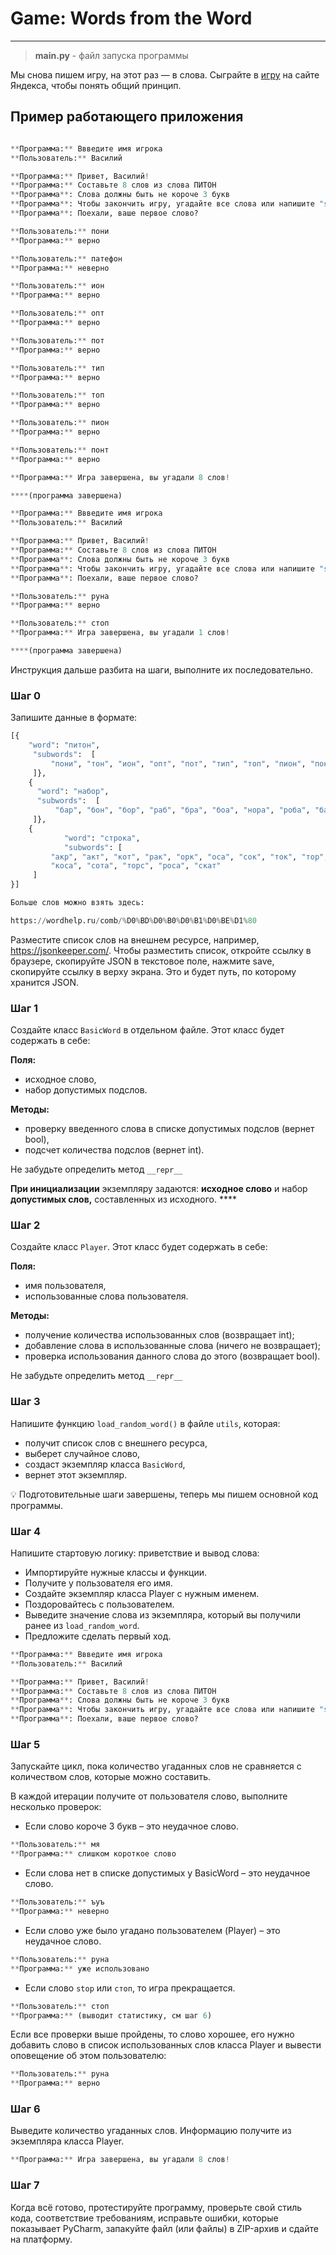 # Game: Words from the Word <br>

---

> **main.py** - файл запуска программы <br>

Мы снова пишем игру, на этот раз — в слова. Сыграйте в [игру](https://yandex.ru/games/app/99195) на сайте Яндекса, чтобы понять общий принцип.

## Пример работающего приложения

```python

**Программа:** Ввведите имя игрока
**Пользователь:** Василий 

**Программа:** Привет, Василий!
**Программа:** Составьте 8 слов из слова ПИТОН
**Программа**: Слова должны быть не короче 3 букв
**Программа**: Чтобы закончить игру, угадайте все слова или напишите "stop"
**Программа**: Поехали, ваше первое слово?

**Пользователь:** пони
**Программа:** верно

**Пользователь:** патефон
**Программа:** неверно

**Пользователь:** ион
**Программа:** верно

**Пользователь:** опт
**Программа:** верно

**Пользователь:** пот
**Программа:** верно

**Пользователь:** тип
**Программа:** верно

**Пользователь:** топ
**Программа:** верно

**Пользователь:** пион
**Программа:** верно

**Пользователь:** понт
**Программа:** верно

**Программа:** Игра завершена, вы угадали 8 слов!

****(программа завершена)
```

```python
**Программа:** Ввведите имя игрока
**Пользователь:** Василий 

**Программа:** Привет, Василий!
**Программа:** Составьте 8 слов из слова ПИТОН
**Программа**: Слова должны быть не короче 3 букв
**Программа**: Чтобы закончить игру, угадайте все слова или напишите "stop"
**Программа**: Поехали, ваше первое слово?

**Пользователь:** руна
**Программа:** верно

**Пользователь:** стоп
**Программа:** Игра завершена, вы угадали 1 слов!

****(программа завершена)
```

Инструкция дальше разбита на шаги, выполните их последовательно.

### Шаг 0

Запишите данные в формате:

```python
[{
    "word": "питон",
     "subwords":  [
         "пони", "тон", "ион", "опт", "пот", "тип", "топ", "пион", "понт"
     ]},
    {
      "word": "набор",
      "subwords":  [
          "бар", "бон", "бор", "раб", "бра", "боа", "нора", "роба", "барон"
     ]},
    {
			"word": "строка",
			"subwords": [
         "акр", "акт", "кот", "рак", "орк", "оса", "сок", "ток", "тор", "кора", 
         "коса", "сота", "торс", "роса", "скат"
     ]
}]
```

```python
Больше слов можно взять здесь:

https://wordhelp.ru/comb/%D0%BD%D0%B0%D0%B1%D0%BE%D1%80 
```

Разместите список слов на внешнем ресурсе, например, https://jsonkeeper.com/. Чтобы разместить список, откройте ссылку в браузере,  скопируйте JSON в текстовое поле, нажмите save, скопируйте ссылку в верху экрана. Это и будет путь, по которому хранится JSON.

### Шаг 1

Создайте класс `BasicWord` в отдельном файле. Этот класс будет содержать в себе:

**Поля:**

- исходное слово,
- набор допустимых подслов.

**Методы:**

- проверку введенного слова в списке допустимых подслов (вернет bool),
- подсчет количества подслов (вернет int).

Не забудьте определить метод  `__repr__`

**При инициализации** экземпляру задаются: **исходное слово** и набор **допустимых слов,** составленных из исходного. ****

### Шаг 2

Создайте класс `Player`. Этот класс будет содержать в себе:

**Поля:**

- имя пользователя,
- использованные слова пользователя.

**Методы:**

- получение количества использованных слов (возвращает int);
- добавление слова в использованные слова (ничего не возвращает);
- проверка использования данного слова до этого (возвращает bool).

Не забудьте определить метод  `__repr__`

### Шаг 3

Напишите функцию `load_random_word()` в файле `utils`, которая:

- получит список слов с внешнего ресурса,
- выберет случайное слово,
- создаст экземпляр класса `BasicWord`,
- вернет этот экземпляр.

<aside>
💡 Подготовительные шаги завершены, теперь мы пишем основной код программы.

</aside>

### Шаг 4

Напишите стартовую логику: приветствие и вывод слова:

- Импортируйте нужные классы и функции.
- Получите у пользователя его имя.
- Создайте экземпляр класса Player с нужным именем.
- Поздоровайтесь с пользователем.
- Выведите значение слова из экземпляра, который вы получили ранее из `load_random_word`.
- Предложите сделать первый ход.

```python
**Программа:** Ввведите имя игрока
**Пользователь:** Василий 

**Программа:** Привет, Василий!
**Программа:** Составьте 8 слов из слова ПИТОН
**Программа**: Слова должны быть не короче 3 букв
**Программа**: Чтобы закончить игру, угадайте все слова или напишите "stop"
**Программа**: Поехали, ваше первое слово?
```

### Шаг 5

Запускайте цикл, пока количество угаданных слов не сравняется с количеством слов, которые можно составить.

В каждой итерации получите от пользователя слово, выполните несколько проверок:

- Если слово короче 3 букв – это неудачное слово.

```python
**Пользователь:** мя
**Программа:** слишком короткое слово
```

- Если слова нет в списке допустимых у BasicWord – это неудачное слово.

```python
**Пользователь:** ъуъ
**Программа:** неверно
```

- Если слово уже было угадано пользователем (Player) – это неудачное слово.

```python
**Пользователь:** руна
**Программа:** уже использовано
```

- Если слово `stop` или `стоп`, то игра прекращается.

```python
**Пользователь:** стоп
**Программа:** (выводит статистику, см шаг 6)
```

Если все проверки выше пройдены, то слово хорошее, его нужно добавить слово в список использованных слов класса Player и вывести оповещение об этом пользователю:

```python
**Пользователь:** руна
**Программа:** верно
```

### Шаг 6

Выведите количество угаданных слов. Информацию получите из экземпляра класса Player. 

```python
**Программа:** Игра завершена, вы угадали 8 слов!
```

### Шаг 7

Когда всё готово, протестируйте программу, проверьте свой стиль кода, соответствие требованиям, исправьте ошибки, которые показывает PyCharm, запакуйте файл (или файлы) в ZIP-архив и сдайте на платформу.